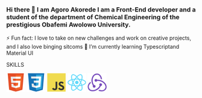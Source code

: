 ###     Hi there 👋 I am Agoro Akorede I am a Front-End developer and a student of the department of Chemical Engineering of the prestigious Obafemi Awolowo University.
  ⚡ Fun fact:  I love to take on new challenges and work on creative projects, and I also love binging sitcoms
   🌱 I’m currently learning Typescriptand Material UI
    
 
<!-- ![WaveHandGIF](https://user-images.githubusercontent.com/90475212/158036872-ae85d24a-20c7-4e8f-be60-b043142df236.gif) -->

SKILLS

<img src="https://github.com/devicons/devicon/blob/master/icons/html5/html5-original.svg" alt="html" width="50" height="50">
<img src="https://github.com/devicons/devicon/blob/master/icons/css3/css3-original.svg" alt="css" width="50" height="50">
<img src="https://github.com/devicons/devicon/blob/master/icons/javascript/javascript-original.svg" alt="javascript" width="50" height="50">
<img src="https://github.com/devicons/devicon/blob/master/icons/react/react-original.svg" alt="html" width="50" height="50">
<img src="https://github.com/devicons/devicon/blob/master/icons/redux/redux-original.svg" alt="html" width="50" height="50">


<!--
**AgoroAkorede/AgoroAkorede** is a ✨ _special_ ✨ repository because its `README.md` (this file) appears on your GitHub profile.

Here are some ideas to get you started:

- 🔭 I’m currently working on ...
- 🌱 I’m currently learning ...
- 👯 I’m looking to collaborate on ...
- 🤔 I’m looking for help with ...
- 💬 Ask me about ...
- 📫 How to reach me: ...
- 😄 Pronouns: ...
- ⚡ Fun fact: ...
-->
